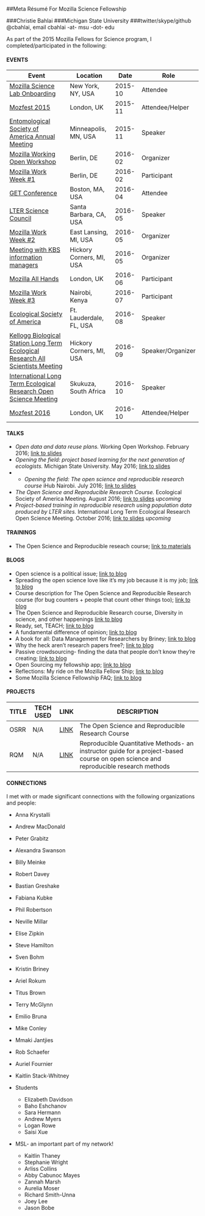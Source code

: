 ##Meta Résumé For Mozilla Science Fellowship

###Christie Bahlai
###Michigan State University
###twitter/skype/github @cbahlai, email cbahlai -at- msu -dot- edu

As part of the 2015 Mozilla Fellows for Science program, I completed/participated in the following: 

#### EVENTS

Event | Location | Date | Role 
----- | -------- | ---- | -----
[Mozilla Science Lab Onboarding]() | New York, NY, USA  | 2015-10 | Attendee
[Mozfest 2015]() | London, UK  | 2015-11 | Attendee/Helper
[Entomological Society of America Annual Meeting]() | Minneapolis, MN, USA | 2015-11 | Speaker
[Mozilla Working Open Workshop]() | Berlin, DE | 2016-02 | Organizer
[Mozilla Work Week #1]() | Berlin, DE  | 2016-02 | Participant
[GET Conference]() | Boston, MA, USA  | 2016-04 | Attendee
[LTER Science Council]() | Santa Barbara, CA, USA | 2016-05 | Speaker
[Mozilla Work Week #2]() | East Lansing, MI, USA | 2016-05 | Organizer
[Meeting with KBS information managers]() | Hickory Corners, MI, USA | 2016-05 | Organizer
[Mozilla All Hands]() | London, UK  | 2016-06 | Participant
[Mozilla Work Week #3]() | Nairobi, Kenya  | 2016-07 | Participant
[Ecological Society of America]() | Ft. Lauderdale, FL, USA  | 2016-08 | Speaker
[Kellogg Biological Station Long Term Ecological Research All Scientists Meeting]() | Hickory Corners, MI, USA  | 2016-09 | Speaker/Organizer
[International Long Term Ecological Research Open Science Meeting]() | Skukuza, South Africa  | 2016-10 | Speaker
[Mozfest 2016]() | London, UK  | 2016-10 | Attendee/Helper

#### TALKS

* *Open data and data reuse plans.* Working Open Workshop. February 2016; [link to slides]()
* *Opening the field: project based learning for the next generation of ecologists.* Michigan State University. May 2016; [link to slides](https://docs.google.com/presentation/d/1vzCDqYf7YjcCDnD0rtz4Mwemf1lOP6yjx_OANiMKJJM/edit?usp=sharing)
* * *Opening the field: The open science and reproducible research course* iHub Nairobi. July 2016; [link to slides](https://docs.google.com/presentation/d/1vSipMKepVIHiLXV9azyZ8RxtGoHDuAI_4N9egVyhex4/edit?usp=sharing)
* *The Open Science and Reproducible Research Course.* Ecological Society of America Meeting. August 2016; [link to slides]() *upcoming*
* *Project-based training in reproducible research using population data produced by LTER sites.* International Long Term Ecological Research Open Science Meeting. October 2016; [link to slides]() *upcoming*

#### TRAININGS

* The Open Science and Reproducible reseach course; [link to materials](https://github.com/cbahlai/OSRR_course)



#### BLOGS
* Open science is a political issue; [link to blog](https://practicaldatamanagement.wordpress.com/2015/09/29/open-science-is-a-political-issue/)
* Spreading the open science love like it’s my job because it is my job; [link to blog](https://practicaldatamanagement.wordpress.com/2015/10/21/spreading-the-open-science-love-like-its-my-job-because-it-is-my-job/)
* Course description for The Open Science and Reproducible Research course (for bug counters + people that count other things too); [link to blog](https://practicaldatamanagement.wordpress.com/2015/10/26/course-description-for-the-open-science-and-reproducible-research-course-for-bug-counters-people-that-count-other-things-too/)
* The Open Science and Reproducible Research course, Diversity in science, and other happenings [link to blog](https://practicaldatamanagement.wordpress.com/2015/12/01/the-open-science-and-reproducible-research-course-diversity-in-science-and-other-happenings/)
* Ready, set, TEACH; [link to blog](https://practicaldatamanagement.wordpress.com/2016/01/04/ready-set-teach/)
* A fundamental difference of opinion; [link to blog](https://practicaldatamanagement.wordpress.com/2016/01/22/a-fundamental-difference-of-opinion/)
* A book for all: Data Management for Researchers by Briney; [link to blog](https://practicaldatamanagement.wordpress.com/2016/03/07/a-book-for-all-data-management-for-researchers-by-briney/)
* Why the heck aren’t research papers free?; [link to blog](https://practicaldatamanagement.wordpress.com/2016/03/15/why-the-heck-arent-research-papers-free/)
* Passive crowdsourcing- finding the data that people don’t know they’re creating; [link to blog](https://practicaldatamanagement.wordpress.com/2016/06/01/passive-crowdsourcing-finding-the-data-that-people-dont-know-theyre-creating/)
* Open Sourcing my fellowship app; [link to blog](https://practicaldatamanagement.wordpress.com/2016/06/20/open-sourcing-my-fellowship-app/)
* Reflections: My ride on the Mozilla Fellow Ship; [link to blog](https://practicaldatamanagement.wordpress.com/2016/06/22/reflections-my-ride-on-the-mozilla-fellow-ship/)
* Some Mozilla Science Fellowship FAQ; [link to blog](https://practicaldatamanagement.wordpress.com/2016/07/01/some-mozilla-science-fellowship-faq/)

#### PROJECTS
TITLE | TECH USED | LINK | DESCRIPTION
----- | --------- | ---- | ------------
OSRR | N/A | [LINK](https://github.com/cbahlai/OSRR_course) | The Open Science and Reproducible Research Course
RQM | N/A | [LINK](pending) | Reproducible Quantitative Methods- an instructor guide for a project-based course on open science and reproducible research methods

#### CONNECTIONS
I met with or made significant connections with the following organizations and people:

* Anna Krystalli
* Andrew MacDonald
* Peter Grabitz
* Alexandra Swanson
* Billy Meinke
* Robert Davey
* Bastian Greshake
* Fabiana Kubke
* Phil Robertson
* Neville Millar
* Elise Zipkin
* Steve Hamilton 
* Sven Bohm
* Kristin Briney
* Ariel Rokum
* Titus Brown
* Terry McGlynn
* Emilio Bruna
* Mike Conley
* Mmaki Jantjies
* Rob Schaefer
* Auriel Fournier
* Kaitlin Stack-Whitney
* Students
	* Elizabeth Davidson
	* Baho Eshchanov
	* Sara Hermann
	* Andrew Myers
	* Logan Rowe
	* Saisi Xue

* MSL- an important part of my network!
	* Kaitlin Thaney
	* Stephanie Wright
	* Arliss Collins
	* Abby Cabunoc Mayes
	* Zannah Marsh
	* Aurelia Moser
	* Richard Smith-Unna
	* Joey Lee
	* Jason Bobe
